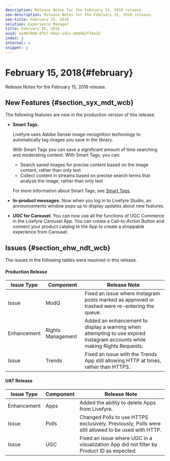 ```yaml
---
description: Release Notes for the February 15, 2018 release.
seo-description: Release Notes for the February 15, 2018 release.
seo-title: February 15, 2018
solution: Experience Manager
title: February 15, 2018
uuid: ee46f088-9fb7-49e2-a42c-e0d4b2f24a32
index: y
internal: n
snippet: y
---
```


# February 15, 2018{#february}

Release Notes for the February 15, 2018 release.

## New Features {#section_syx_mdt_wcb}

The following features are new in the production version of this release:

* **Smart Tags.**

  Livefyre uses Adobe Sensei image-recognition technology to automatically tag images you save in the library.

  With Smart Tags you can save a significant amount of time searching and moderating content. With Smart Tags, you can:

    * Search saved images for precise content based on the image content, rather than only text
    * Collect content in streams based on precise search terms that analyze the image, rather than only text

  For more information about Smart Tags, see [Smart Tags](../../c-features-livefyre/c-smart-tags/c-smart-tags.md#c_smart_tags).

* **In-product messages.** Now when you log in to Livefyre Studio, an announcements window pops up to display updates about new features. 
* **UGC for Carousel.** You can now use all the functions of UGC Commerce in the Livefyre Carousel App. You can create a Call-to-Action Button and connect your product catalog to the App to create a shoppable experience from Carousel.

## Issues {#section_ehw_ndt_wcb}

The issues in the following tables were resolved in this release.

#### Production Release
|  **Issue Type** | **Component** | **Release Note** |
|---|---|---|
|  Issue | ModQ | Fixed an issue where Instagram posts marked as approved or trashed were re-entering the queue. |
|  Enhancement | Rights Management | Added an enhancement to display a warning when attempting to use expired Instagram accounts while making Rights Requests. |
|  Issue | Trends | Fixed an issue with the Trends App still allowing HTTP at times, rather than HTTPS. |

#### UAT Release
|  **Issue Type** | **Component** | **Release Note** |
|---|---|---|
|  Enhancement | Apps | Added the ability to delete Apps from Livefyre. |
|  Issue | Polls | Changed Polls to use HTTPS exclusively. Previously, Polls were still allowed to be used with HTTP. |
|  Issue | UGC | Fixed an issue where UGC in a visualization App did not filter by Product ID as expected. |

